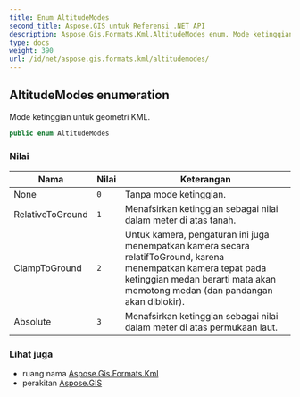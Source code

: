 ```yaml
---
title: Enum AltitudeModes
second_title: Aspose.GIS untuk Referensi .NET API
description: Aspose.Gis.Formats.Kml.AltitudeModes enum. Mode ketinggian untuk geometri KML.
type: docs
weight: 390
url: /id/net/aspose.gis.formats.kml/altitudemodes/
---
```

## AltitudeModes enumeration

Mode ketinggian untuk geometri KML.

```csharp
public enum AltitudeModes
```

### Nilai

| Nama | Nilai | Keterangan |
| --- | --- | --- |
| None | `0` | Tanpa mode ketinggian. |
| RelativeToGround | `1` | Menafsirkan ketinggian sebagai nilai dalam meter di atas tanah. |
| ClampToGround | `2` | Untuk kamera, pengaturan ini juga menempatkan kamera secara relatifToGround, karena menempatkan kamera tepat pada ketinggian medan berarti mata akan memotong medan (dan pandangan akan diblokir). |
| Absolute | `3` | Menafsirkan ketinggian sebagai nilai dalam meter di atas permukaan laut. |

### Lihat juga

* ruang nama [Aspose.Gis.Formats.Kml](../../aspose.gis.formats.kml/)
* perakitan [Aspose.GIS](../../)


